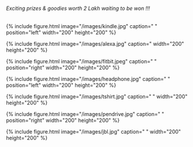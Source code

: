 
 
###### Exciting prizes & goodies worth 2 Lakh waiting to be won !!!


{% include figure.html image="/images/kindle.jpg" caption=" " position="left" width="200" height="200" %}


{% include figure.html image="/images/alexa.jpg" caption=" width="200" height="200" %}


{% include figure.html image="/images/fitbit.jpeg" caption=" " position="right" width="200" height="200" %}


{% include figure.html image="/images/headphone.jpg" caption=" " position="left" width="200" height="200" %}


{% include figure.html image="/images/tshirt.jpg" caption=" " width="200" height="200" %}


{% include figure.html image="/images/pendrive.jpg" caption=" " position="right" width="200" height="200" %}


{% include figure.html image="/images/jbl.jpg" caption=" " width="200" height="200" %}
